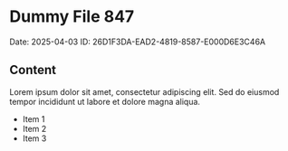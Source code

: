 # Dummy File 847

Date: 2025-04-03
ID: 26D1F3DA-EAD2-4819-8587-E000D6E3C46A

## Content

Lorem ipsum dolor sit amet, consectetur adipiscing elit.
Sed do eiusmod tempor incididunt ut labore et dolore magna aliqua.

* Item 1
* Item 2
* Item 3

